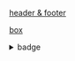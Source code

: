 [header & footer](https://github.com/kyechan99/capsule-render#readme)

[box](https://github.com/matchai/awesome-pinned-gists)

<details><summary>badge</summary>

### Collaborating Tool

- Git  
  
  - img alt="git" src="https://cdn.jsdelivr.net/gh/devicons/devicon/icons/git/git-original-wordmark.svg" width="75" height="75"/
  - img alt="Git" src="https://img.shields.io/badge/Git-F05032?style=flat-square&logo=Git&logoColor=white"/
  - img alt="Git" src="https://img.shields.io/badge/Git-F05032?style=for-the-badge&logo=Git&logoColor=white"/
  
- GitHub  
  
  - img alt="GitHub" src="https://cdn.jsdelivr.net/gh/devicons/devicon/icons/github/github-original-wordmark.svg" width="75" height="75"/
  - img alt="GitHub" src="https://img.shields.io/badge/GitHub-181717?style=flat-square&logo=GitHub&logoColor=white"/
  - img alt="GitHub" src="https://img.shields.io/badge/GitHub-181717?style=for-the-badge&logo=GitHub&logoColor=white"/
  
---  

### IDE

- img alt="vscode" src="https://img.shields.io/badge/Visual%20Studio%20Code-4479A1?style=flat-square&logo=Visual Studio Code&logoColor=white"/
- img alt="vscode" src="https://img.shields.io/badge/Visual%20Studio%20Code-4479A1?style=for-the-badge&logo=Visual Studio Code&logoColor=white"/

- img alt="jupyternotebook" src="https://img.shields.io/badge/Jupyter%20Notebook-F37626?style=flat-square&logo=Jupyter&logoColor=white"/
- img alt="jupyternotebook" src="https://img.shields.io/badge/Jupyter%20Notebook-F37626?style=for-the-badge&logo=Jupyter&logoColor=white"/

- img alt="googlecolab" src="https://img.shields.io/badge/Google%20Colab-F9AB00?style=flat-square&logo=Google Colab&logoColor=white"/
- img alt="googlecolab" src="https://img.shields.io/badge/Google%20Colab-F9AB00?style=for-the-badge&logo=Google Colab&logoColor=white"/

- img alt="eclipse" src="https://img.shields.io/badge/Eclipse-2C2255?style=flat-square&logo=Eclipse IDE&logoColor=white"/
- img alt="eclipse" src="https://img.shields.io/badge/Eclipse-2C2255?style=for-the-badge&logo=Eclipse IDE&logoColor=white"/

- img alt="IntelliJ IDEA" src="https://img.shields.io/badge/IntelliJ-000000?style=flat-square&logo=IntelliJ IDEA&logoColor=white"/
- img alt="IntelliJ IDEA" src="https://img.shields.io/badge/IntelliJ-000000?style=for-the-badge&logo=IntelliJ IDEA&logoColor=white"/
  
---  
  
### DB  
  
- mysql
  
  - img alt="mysql" src="https://cdn.jsdelivr.net/gh/devicons/devicon/icons/mysql/mysql-original-wordmark.svg" width="75" height="75"/
  - img alt="mysql" src="https://img.shields.io/badge/MySQL-4479A1?style=flat-square&logo=MySQL&logoColor=white"/
  - img alt="mysql" src="https://img.shields.io/badge/MySQL-4479A1?style=for-the-badge&logo=MySQL&logoColor=white"/

---

### PYTHON  
  
- Python
  - img alt="python" src="https://cdn.jsdelivr.net/gh/devicons/devicon/icons/python/python-original-wordmark.svg" width="75" height="75"/
  - img alt="Python" src="https://img.shields.io/badge/python%20-%2314354C.svg?style=flat-square&logo=python&logoColor=white"/
  - img alt="Python" src="https://img.shields.io/badge/python%20-%2314354C.svg?style=for-the-badge&logo=python&logoColor=white"/
  
- 자료 수집
  - img alt="beautifulsoup" src="https://img.shields.io/badge/beautifulsoup-F3E2A9?style=flat-square&logo=Bitdefender&logoColor=black"/
  - img alt="beautifulsoup" src="https://img.shields.io/badge/beautifulsoup-F3E2A9?style=for-the-badge&logo=Bitdefender&logoColor=black"/
  
  - img alt="selenium" src="https://img.shields.io/badge/selenium-43B02A?style=flat-square&logo=Selenium&logoColor=white"/
  - img alt="selenium" src="https://img.shields.io/badge/selenium-43B02A?style=for-the-badge&logo=Selenium&logoColor=white"/

- 수리통계
  - img alt="numpy" src="https://img.shields.io/badge/numpy-013243?style=flat-square&logo=numpy&logoColor=white"/
  - img alt="numpy" src="https://img.shields.io/badge/numpy-013243?style=for-the-badge&logo=numpy&logoColor=white"/
  
  - img alt="scipy" src="https://img.shields.io/badge/SciPy-8CAAE6?style=flat-square&logo=SciPy&logoColor=white"/
  - img alt="scipy" src="https://img.shields.io/badge/SciPy-8CAAE6?style=for-the-badge&logo=SciPy&logoColor=white"/
  
- 자료 처리 
  - img alt="pandas" src="https://img.shields.io/badge/pandas-150458?style=flat-square&logo=pandas&logoColor=white"/
  - img alt="pandas" src="https://img.shields.io/badge/pandas-150458?style=for-the-badge&logo=pandas&logoColor=white"/

- 자료 시각화
  - img alt="plotly" src="https://img.shields.io/badge/plotly-3F4F75?style=flat-square&logo=Plotly&logoColor=white"/
  - img alt="plotly" src="https://img.shields.io/badge/plotly-3F4F75?style=for-the-badge&logo=Plotly&logoColor=white"/
  
  - img alt="folium" src="https://img.shields.io/badge/folium-77B829?style=flat-square&logo=Folium&logoColor=white"/
  - img alt="folium" src="https://img.shields.io/badge/folium-77B829?style=for-the-badge&logo=Folium&logoColor=white"/
  
  - img alt="wordcloud" src="https://img.shields.io/badge/wordcloud-3693F3?style=flat-square&logo=iCloud&logoColor=white"/
  - img alt="wordcloud" src="https://img.shields.io/badge/wordcloud-3693F3?style=for-the-badge&logo=iCloud&logoColor=white"/
  
  - img alt="streamlit" src="https://img.shields.io/badge/streamlit-FF4B4B?style=flat-square&logo=Streamlit&logoColor=white"/
  - img alt="streamlit" src="https://img.shields.io/badge/streamlit-FF4B4B?style=for-the-badge&logo=Streamlit&logoColor=white"/
  
- 인공지능  
  - img alt="scikitlearn" src="https://img.shields.io/badge/scikitlearn-F7931E?style=flat-square&logo=scikit-learn&logoColor=white"/
  - img alt="scikitlearn" src="https://img.shields.io/badge/scikitlearn-F7931E?style=for-the-badge&logo=scikit-learn&logoColor=white"/
  
  - img alt="tensorflow" src="https://img.shields.io/badge/tensorflow-FF6F00?style=flat-square&logo=tensorflow&logoColor=white"/
  - img alt="tensorflow" src="https://img.shields.io/badge/tensorflow-FF6F00?style=for-the-badge&logo=tensorflow&logoColor=white"/

- 백엔드
  - img alt="FastAPI" src="https://img.shields.io/badge/FastAPI-009688?style=flat-square&logo=fastapi&logoColor=white"/
  - img alt="FastAPI" src="https://img.shields.io/badge/FastAPI-009688?style=for-the-badge&logo=fastapi&logoColor=white"/
  
---  

### FrontEnd

- html  
  - img alt="html5" src="https://cdn.jsdelivr.net/gh/devicons/devicon/icons/html5/html5-original-wordmark.svg" width="75" height="75"/
  - img alt="html5" src="https://img.shields.io/badge/HTML5-E34F26?&style=flat-square&logo=html5&logoColor=white"/
  - img alt="html5" src="https://img.shields.io/badge/HTML5-E34F26?&style=for-the-badge&logo=html5&logoColor=white"/
  
- css  
  - img alt="css3" src="https://cdn.jsdelivr.net/gh/devicons/devicon/icons/css3/css3-original-wordmark.svg" width="75" height="75"/
  - img alt="css3" src="https://img.shields.io/badge/CSS3-E4405F?style=flat-square&logo=CSS3&logoColor=#1572B6"/
  - img alt="css3" src="https://img.shields.io/badge/CSS3-E4405F?style=for-the-badge&logo=CSS3&logoColor=#1572B6"/
  
- JS
  - img alt="javascript" src="https://cdn.jsdelivr.net/gh/devicons/devicon/icons/javascript/javascript-original.svg" width="75" height="75"/
  - img alt="JavaScript" src="https://img.shields.io/badge/javascript%20-%23323330.svg?&style=flat-square&logo=javascript&logoColor=%23F7DF1E"/
  - img alt="JavaScript" src="https://img.shields.io/badge/javascript%20-%23323330.svg?&style=for-the-badge&logo=javascript&logoColor=%23F7DF1E"/

- FrameWork
  - img alt="tailwind" src="https://img.shields.io/badge/tailwind-06B6D4?style=flat-square&logo=Tailwind CSS&logoColor=white"/
  - img alt="tailwind" src="https://img.shields.io/badge/tailwind-06B6D4?style=for-the-badge&logo=Tailwind CSS&logoColor=white"/
  
  - img alt="node.js" src="https://img.shields.io/badge/Node.js-339933?style=flat-square&logo=Node.js&logoColor=white"/
  - img alt="node.js" src="https://img.shields.io/badge/Node.js-339933?style=for-the-badge&logo=Node.js&logoColor=white"/
  
  - img alt="npm" src="https://img.shields.io/badge/npm-CB3837?style=flat-square&logo=npm&logoColor=white"/
  - img alt="npm" src="https://img.shields.io/badge/npm-CB3837?style=for-the-badge&logo=npm&logoColor=white"/
  
  - img alt="eslint" src="https://img.shields.io/badge/ESLint-4B32C3?style=flat-square&logo=ESLint&logoColor=white"/
  - img alt="eslint" src="https://img.shields.io/badge/ESLint-4B32C3?style=for-the-badge&logo=ESLint&logoColor=white"/
  
  - img alt="React" src="https://img.shields.io/badge/React-61DAFB?style=flat-square&logo=react&logoColor=black"/  
  - img alt="React" src="https://img.shields.io/badge/React-61DAFB?style=for-the-badge&logo=react&logoColor=black"/ 

---

### JAVA

- Java
  - img alt="java" src="https://cdn.jsdelivr.net/gh/devicons/devicon/icons/java/java-original-wordmark.svg" width="75" height="75"/
  - img src="https://img.shields.io/badge/java-007396?style=flat-square&logo=CoffeeScript&logoColor=white"
  - img src="https://img.shields.io/badge/java-007396?style=for-the-badge&logo=CoffeeScript&logoColor=white"

- FrameWork
  - img alt="Spring" src="https://img.shields.io/badge/Spring-6DB33F?style=flat-square&logo=spring&logoColor=white"/
  - img alt="Spring" src="https://img.shields.io/badge/Spring-6DB33F?style=for-the-badge&logo=spring&logoColor=white"/
  
  - img alt="Swagger" src="https://img.shields.io/badge/Swagger-85EA2D?style=flat-square&logo=swagger&logoColor=black"/
  - img alt="Swagger" src="https://img.shields.io/badge/Swagger-85EA2D?style=for-the-badge&logo=swagger&logoColor=black"/
  
</details>
